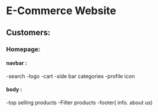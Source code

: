 # E-Commerce Website

## Customers:
### Homepage:
#### navbar :
  -search
  -logo
  -cart
  -side bar categories
  -profile icon
#### body :
-top selling products
-Filter products 
-footer( info. about us)
